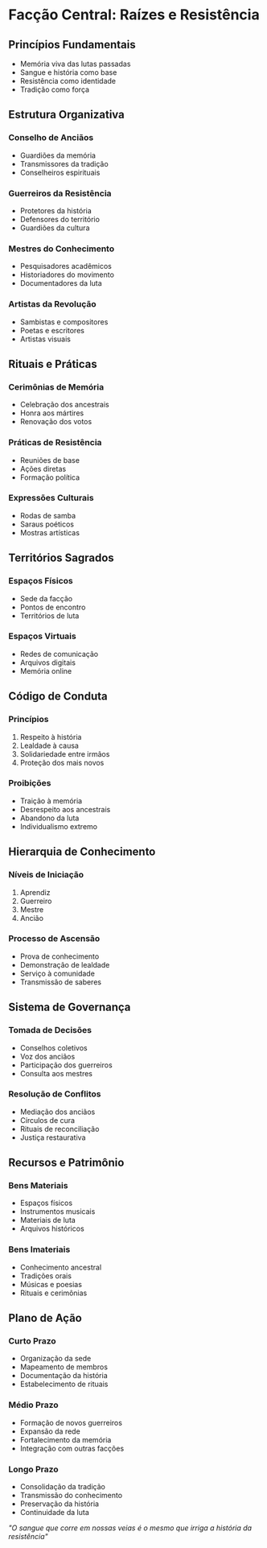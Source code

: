 # Facção Central: Raízes e Resistência

## Princípios Fundamentais
- Memória viva das lutas passadas
- Sangue e história como base
- Resistência como identidade
- Tradição como força

## Estrutura Organizativa

### Conselho de Anciãos
- Guardiões da memória
- Transmissores da tradição
- Conselheiros espirituais

### Guerreiros da Resistência
- Protetores da história
- Defensores do território
- Guardiões da cultura

### Mestres do Conhecimento
- Pesquisadores acadêmicos
- Historiadores do movimento
- Documentadores da luta

### Artistas da Revolução
- Sambistas e compositores
- Poetas e escritores
- Artistas visuais

## Rituais e Práticas

### Cerimônias de Memória
- Celebração dos ancestrais
- Honra aos mártires
- Renovação dos votos

### Práticas de Resistência
- Reuniões de base
- Ações diretas
- Formação política

### Expressões Culturais
- Rodas de samba
- Saraus poéticos
- Mostras artísticas

## Territórios Sagrados

### Espaços Físicos
- Sede da facção
- Pontos de encontro
- Territórios de luta

### Espaços Virtuais
- Redes de comunicação
- Arquivos digitais
- Memória online

## Código de Conduta

### Princípios
1. Respeito à história
2. Lealdade à causa
3. Solidariedade entre irmãos
4. Proteção dos mais novos

### Proibições
- Traição à memória
- Desrespeito aos ancestrais
- Abandono da luta
- Individualismo extremo

## Hierarquia de Conhecimento

### Níveis de Iniciação
1. Aprendiz
2. Guerreiro
3. Mestre
4. Ancião

### Processo de Ascensão
- Prova de conhecimento
- Demonstração de lealdade
- Serviço à comunidade
- Transmissão de saberes

## Sistema de Governança

### Tomada de Decisões
- Conselhos coletivos
- Voz dos anciãos
- Participação dos guerreiros
- Consulta aos mestres

### Resolução de Conflitos
- Mediação dos anciãos
- Círculos de cura
- Rituais de reconciliação
- Justiça restaurativa

## Recursos e Patrimônio

### Bens Materiais
- Espaços físicos
- Instrumentos musicais
- Materiais de luta
- Arquivos históricos

### Bens Imateriais
- Conhecimento ancestral
- Tradições orais
- Músicas e poesias
- Rituais e cerimônias

## Plano de Ação

### Curto Prazo
- Organização da sede
- Mapeamento de membros
- Documentação da história
- Estabelecimento de rituais

### Médio Prazo
- Formação de novos guerreiros
- Expansão da rede
- Fortalecimento da memória
- Integração com outras facções

### Longo Prazo
- Consolidação da tradição
- Transmissão do conhecimento
- Preservação da história
- Continuidade da luta

*"O sangue que corre em nossas veias é o mesmo que irriga a história da resistência"* 